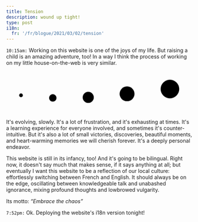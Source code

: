 ```yaml
---
title: Tension
description: wound up tight!
type: post
i18n:
  fr: '/fr/blogue/2021/03/02/tension'
---
```


`10:15am:` Working on this website is one of the joys of my life. But raising a child is an amazing adventure, too! In a way I think the process of working on my little house-on-the-web is very similar.

<style>
.evolve {
  display: flex; justify-content: space-around; align-items: center;
  padding: 2rem 0;
}
.evolve svg {
  --delay: -200ms;
  animation: evolveBob 800ms ease-in-out alternate-reverse infinite;
  animation-delay: var(--delay);
}
.evolve svg:nth-child(1) { width: 2%; animation-delay: calc(5 * var(--delay)); }
.evolve svg:nth-child(2) { width: 4%; animation-delay: calc(4 * var(--delay)); }
.evolve svg:nth-child(3) { width: 6%; animation-delay: calc(3 * var(--delay));}
.evolve svg:nth-child(4) { width: 8%; animation-delay: calc(2 * var(--delay)); }
.evolve svg:nth-child(5) { width: 10%; animation-delay: calc(1 * var(--delay)); }

@keyframes evolveBob {
  from { transform: translateY(1rem); }
  to { transform: translateY(-1rem); }
}
</style>

<div class="evolve">
  <svg xmlns="http://www.w3.org/2000/svg" viewBox="0 0 100 100"><circle fill="var(--color-primary)" cx="50" cy="50" r="50" /></svg>
  <svg xmlns="http://www.w3.org/2000/svg" viewBox="0 0 100 100"><circle fill="var(--color-subdued)" cx="50" cy="50" r="50" /></svg>
  <svg xmlns="http://www.w3.org/2000/svg" viewBox="0 0 100 100"><circle fill="var(--color-extra)" cx="50" cy="50" r="50" /></svg>
  <svg xmlns="http://www.w3.org/2000/svg" viewBox="0 0 100 100"><circle fill="var(--color-secondary)" cx="50" cy="50" r="50" /></svg>
  <svg xmlns="http://www.w3.org/2000/svg" viewBox="0 0 100 100"><circle fill="var(--color-active)" cx="50" cy="50" r="50" /></svg>
</div>

It's evolving, slowly. It's a lot of frustration, and it's exhausting at times. It's a learning experience for everyone involved, and sometimes it's counter-intuitive. But it's also a lot of small victories, discoveries, beautiful moments, and heart-warming memories we will cherish forever. It's a deeply personal endeavor.

This website is still in its infancy, too! And it's going to be bilingual. Right now, it doesn't say much that makes sense, if it says anything at all; but eventually I want this website to be a reflection of our local culture: effortlessly switching between French and English. It should always be on the edge, oscillating between knowledgeable talk and unabashed ignorance, mixing profound thoughts and lowbrowed vulgarity.

Its motto: _“Embrace the chaos”_

`7:52pm:` Ok. Deploying the website's i18n version tonight!
